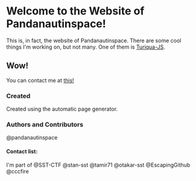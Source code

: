 # Welcome to the Website of Pandanautinspace!
This is, in fact, the website of Pandanautinspace. There are some cool things I'm working on, but not many. One of them is [Turiqua-JS](https://pandanautinspace.github.io/turiqua-js).

## Wow!
You can contact me at [this!](pandanautinspace.github.io/contact.txt)

### Created
Created using the automatic page generator.

### Authors and Contributors
@pandanautinspace

#### Contact list:
I'm part of @SST-CTF
@stan-sst
@tamir71
@otakar-sst
@EscapingGithub
@cccfire
